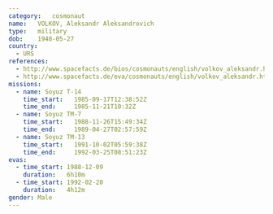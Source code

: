 ```yaml
---
category:	cosmonaut
name:	VOLKOV, Aleksandr Aleksandrovich 
type:	military
dob:	1948-05-27
country:
  - URS
references:
  - http://www.spacefacts.de/bios/cosmonauts/english/volkov_aleksandr.htm
  - http://www.spacefacts.de/eva/cosmonauts/english/volkov_aleksandr.htm
missions:
  - name: Soyuz T-14
    time_start:   1985-09-17T12:38:52Z
    time_end:     1985-11-21T10:32Z
  - name: Soyuz TM-7
    time_start:   1988-11-26T15:49:34Z
    time_end:     1989-04-27T02:57:59Z
  - name: Soyuz TM-13
    time_start:   1991-10-02T05:59:38Z
    time_end:     1992-03-25T08:51:23Z
evas:
  - time_start: 1988-12-09
    duration:   6h10m
  - time_start: 1992-02-20
    duration:   4h12m
gender:	Male
---
```

